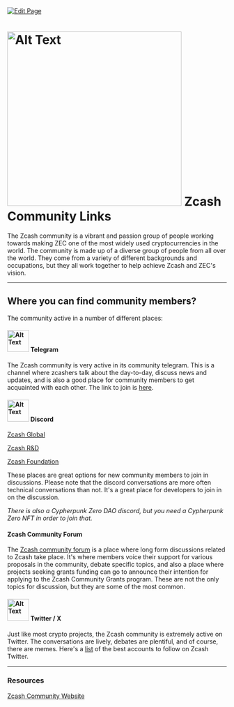 <a href="https://github.com/Zechub/zechub/edit/main/site/Zcash_Community/Community_Links.md" target="_blank">
  <img src="https://img.shields.io/badge/Edit-blue" alt="Edit Page"/>
</a>

# <img src="https://i.ibb.co/qYhRbJM/image-2024-02-03-174147713.png" alt="Alt Text" width="400"/> Zcash Community Links

The Zcash community is a vibrant and passion group of people working towards making ZEC one of the most widely used cryptocurrencies in the world. The community is made up of a diverse group of people from all over the world. They come from a variety of different backgrounds and occupations, but they all work together to help achieve Zcash and ZEC's vision.

----

## Where you can find community members?

The community active in a number of different places:

#### <img src="https://i.ibb.co/qBrb4qK/image-2024-02-03-173937048.png" alt="Alt Text" width="50"/>   Telegram

The Zcash community is very active in its community telegram. This is a channel where zcashers talk about the day-to-day, discuss news and updates, and is also a good place for community members to get acquainted with each other. The link to join is [here](https://t.me/Zcash_Community).

#### <img src="https://i.ibb.co/kxVwQxM/image-2024-02-03-174056252.png" alt="Alt Text" width="50"/>   Discord

[Zcash Global](https://discord.gg/zcash)

[Zcash R&D](https://discord.gg/xpzPR53xtU)

[Zcash Foundation](https://discord.gg/na6QZNd)

These places are great options for new community members to join in discussions. Please note that the discord conversations are more often technical conversations than not. It's a great place for developers to join in on the discussion.

*There is also a Cypherpunk Zero DAO discord, but you need a Cypherpunk Zero NFT in order to join that.*

#### Zcash Community Forum

The [Zcash community forum](https://forum.zcashcommunity.com/) is a place where long form discussions related to Zcash take place. It's where members voice their support for various proposals in the community, debate specific topics, and also a place where projects seeking grants funding can go to announce their intention for applying to the Zcash Community Grants program. These are not the only topics for discussion, but they are some of the most common.

#### <img src="https://i.ibb.co/mqKfr62/image-2024-02-03-174240928.png" alt="Alt Text" width="50"/>   Twitter / X

Just like most crypto projects, the Zcash community is extremely active on Twitter. The conversations are lively, debates are plentiful, and of course, there are memes. Here's a [list](https://www.notion.so/zechub/Social-Media-Links-05b9df645af54de7a1989d9c4ccc4d05) of the best accounts to follow on Zcash Twitter.

----

### Resources

[Zcash Community Website](https://www.zcashcommunity.com/)
